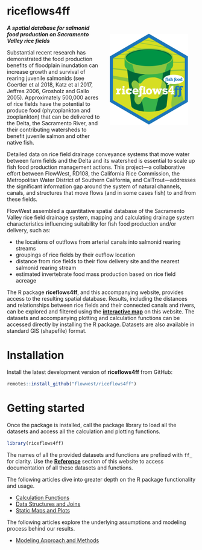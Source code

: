 riceflows4ff
================

<img src="man/figures/logo-480.png" align="right" alt="riceflows4ff" style="height: 240px; margin: 24px"/>

***A spatial database for salmonid food production on Sacramento Valley
rice fields***

Substantial recent research has demonstrated the food production
benefits of floodplain inundation can increase growth and survival of
rearing juvenile salmonids (see Goertler et al 2018, Katz et al 2017,
Jeffres 2006, Grosholz and Gallo 2005). Approximately 500,000 acres of
rice fields have the potential to produce food (phytoplankton and
zooplankton) that can be delivered to the Delta, the Sacramento River,
and their contributing watersheds to benefit juvenile salmon and other
native fish.

Detailed data on rice field drainage conveyance systems that move water
between farm fields and the Delta and its watershed is essential to
scale up fish food production management actions. This project—a
collaborative effort between FlowWest, RD108, the California Rice
Commission, the Metropolitan Water District of Southern California, and
CalTrout—addresses the significant information gap around the system of
natural channels, canals, and structures that move flows (and in some
cases fish) to and from these fields.

FlowWest assembled a quantitative spatial database of the Sacramento
Valley rice field drainage system, mapping and calculating drainage
system characteristics influencing suitability for fish food production
and/or delivery, such as:

- the locations of outflows from arterial canals into salmonid rearing
  streams
- groupings of rice fields by their outflow location
- distance from rice fields to their flow delivery site and the nearest
  salmonid rearing stream
- estimated invertebrate food mass production based on rice field
  acreage

The R package **riceflows4ff**, and this accompanying website, provides
access to the resulting spatial database. Results, including the
distances and relationships between rice fields and their connected
canals and rivers, can be explored and filtered using the [**interactive
map**](https://flowwest.shinyapps.io/riceflows4ff) on this website. The
datasets and accompanying plotting and calculation functions can be
accessed directly by installing the R package. Datasets are also
available in standard GIS (shapefile) format.

# Installation

Install the latest development version of **riceflows4ff** from GitHub:

``` r
remotes::install_github("flowwest/riceflows4ff")
```

# Getting started

Once the package is installed, call the package library to load all the
datasets and access all the calculation and plotting functions.

``` r
library(riceflows4ff)
```

The names of all the provided datasets and functions are prefixed with
`ff_` for clarity. Use the **[Reference](reference/index.html)** section
of this website to access documentation of all these datasets and
functions.

The following articles dive into greater depth on the R package
functionality and usage.

- [Calculation Functions](articles/calcs.html)
- [Data Structures and Joins](articles/joins.html)
- [Static Maps and Plots](articles/plot.html)

The following articles explore the underlying assumptions and modeling
process behind our results.

- [Modeling Approach and Methods](articles/model.html)

